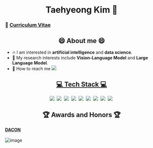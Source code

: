 <h1 align='center'> Taehyeong Kim 👋 </h1>

### 🤗 [Curriculum Vitae](https://github.com/GNOEYHEAT/GNOEYHEAT/blob/main/cv_%EA%B9%80%ED%83%9C%ED%98%95.pdf)

<h2 align='center'> 😄 About me 😄 </h2>

* 🔥 I am interested in **artificial intelligence** and **data science**.
* 🌱 My research interests include **Vision-Language Model** and **Large Language Model**.
* 📧 How to reach me <a href='mailto:taehyeong93@korea.ac.kr'><img src='https://img.shields.io/badge/-Gmail-critical'>

<h2 align='center'> 💻 Tech Stack 💻 </h2>
<p align='center'>
<img src="https://img.shields.io/badge/Python-3776AB?style=flat-square&logo=Python&logoColor=white"/></a>&nbsp
<img src="https://img.shields.io/badge/PyTorch-EE4C2C?style=flat-square&logo=PyTorch&logoColor=white"/></a>&nbsp
<img src="https://img.shields.io/badge/PyTorch Lightning-792EE5?style=flat-square&logo=PyTorch Lightning&logoColor=white"/></a>&nbsp
<img src="https://img.shields.io/badge/TensorFlow-FF6F00?style=flat-square&logo=TensorFlow&logoColor=white"/></a>&nbsp
<img src="https://img.shields.io/badge/Keras-D00000?style=flat-square&logo=Keras&logoColor=white"/></a>&nbsp
<img src="https://img.shields.io/badge/R-276DC3?style=flat-square&logo=R&logoColor=white"/></a>&nbsp
<img src="https://img.shields.io/badge/MySQL-4479A1?style=flat-square&logo=MySQL&logoColor=white"/></a>&nbsp
<img src="https://img.shields.io/badge/Ubuntu-E95420?style=flat-square&logo=Ubuntu&logoColor=white"/></a>&nbsp
<img src="https://img.shields.io/badge/Docker-2496ED?style=flat-square&logo=docker&logoColor=white"></a>&nbsp
</p>

<h2 align='center'> 🏆 Awards and Honors 🏆 </h2>

#### [DACON](https://dacon.io/myprofile/189223/home)

![image](https://github.com/GNOEYHEAT/GNOEYHEAT/assets/42865570/1f233c01-4306-4c78-98ea-a434b4df0bb9)

<!--
![GNOEYHEAT's github stats](https://github-readme-stats.vercel.app/api?username=GNOEYHEAT&show_icons=true&theme=tokyonight)
<img align="center" src="https://github-readme-streak-stats.herokuapp.com/?user=GNOEYHEAT&theme=radical&hide_border=true"/>
-->
